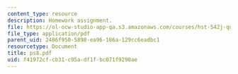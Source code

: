 ```yaml
---
content_type: resource
description: Homework assignment.
file: https://ol-ocw-studio-app-qa.s3.amazonaws.com/courses/hst-542j-quantitative-physiology-organ-transport-systems-spring-2004/f41972cfcb31c95adf1fbc071f9298ae_ps8.pdf
file_type: application/pdf
parent_uid: 2486f950-5898-ea96-186a-129cc6eadbc1
resourcetype: Document
title: ps8.pdf
uid: f41972cf-cb31-c95a-df1f-bc071f9298ae
---
```

